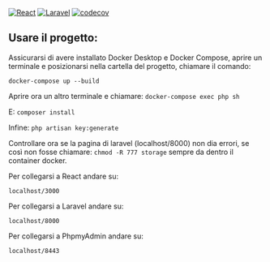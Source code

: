 <p style="text-align: center;">

[![React](https://github.com/SWEet16-SWE-Group/docs/workflows/React/badge.svg)](https://github.com/SWEet16-SWE-Group/docs/actions?query=workflow:"React")
[![Laravel](https://github.com/SWEet16-SWE-Group/docs/workflows/Laravel/badge.svg)](https://github.com/SWEet16-SWE-Group/docs/actions?query=workflow:"Laravel")
[![codecov](https://codecov.io/gh/SWEet16-SWE-Group/docs/graph/badge.svg?token=KZVW5OOT08)](https://codecov.io/gh/SWEet16-SWE-Group/docs)

</p>

## Usare il progetto:

Assicurarsi di avere installato Docker Desktop e Docker Compose, aprire un terminale e posizionarsi nella cartella del progetto, chiamare il comando:

```
docker-compose up --build
```

Aprire ora un altro terminale e chiamare: ```docker-compose exec php sh```

E: ```composer install```

Infine: ```php artisan key:generate```

Controllare ora se la pagina di laravel (localhost/8000) non dia errori, se così non fosse chiamare:
```chmod -R 777 storage``` sempre da dentro il container docker.

Per collegarsi a React andare su:

```
localhost/3000
```

Per collegarsi a Laravel andare su:

```
localhost/8000
```

Per collegarsi a PhpmyAdmin andare su:

```
localhost/8443
```
